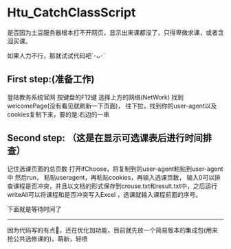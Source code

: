 # Htu_CatchClassScript
是否因为土豆服务器根本打不开网页，显示出来课都没了，只得卑微求课，或者含泪买课。

如果人力不行，那就试试代码吧´･ᴗ･`
## First step:(准备工作)
登陆教务系统官网
按键盘的F12键
选择上方的网络(NetWork)
找到welcomePage(没有看见就刷新一下页面)，
往下拉，找到你的user-agent以及cookies复制下来，要的是:右边的一串
## Second step: （这是在显示可选课表后进行时间排查）
记住选课页面的总页数
打开ifChoose，将复制到的user-agent粘贴到user-agent中
然后run，
粘贴useragent，再粘贴cookies，再输入选课页数，
输入0可以排查课程是否冲突，并且以文档的形式保存到crouse.txt和result.txt中，之后运行writeAll可以将课程和是否冲突写入Excel
，选课就输入课程前面的序号。

下面就是等待时间了

___________
因为代码写的有点💩，还在优化加功能，目前就先放一个简易版本的集成包(用来抢公共选修课的)，萌新，轻喷
